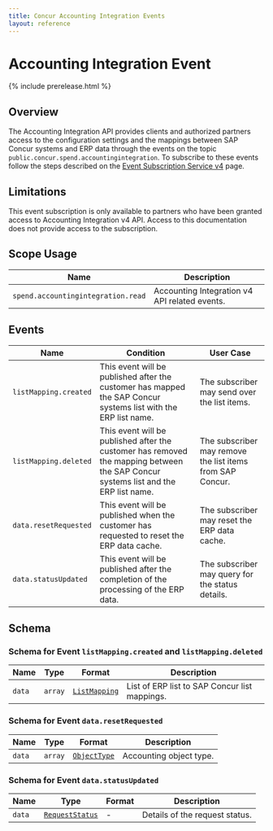 ```yaml
---
title: Concur Accounting Integration Events
layout: reference
---
```

# Accounting Integration Event

{% include prerelease.html %}

## <a name="overview"></a>Overview

The Accounting Integration API provides clients and authorized partners access to the configuration settings and the mappings between SAP Concur systems and ERP data through the events on the topic `public.concur.spend.accountingintegration`. To subscribe to these events follow the steps described on the [Event Subscription Service v4](https://developer.concur.com/api-reference/ess/v4.event-subscription.html) page.

## Limitations

This event subscription is only available to partners who have been granted access to Accounting Integration v4 API. Access to this documentation does not provide access to the subscription.

## <a name="scope-usage"></a>Scope Usage

Name|Description
---|---
`spend.accountingintegration.read`|Accounting Integration v4 API related events.

## <a name="events"></a>Events

Name|Condition|User Case
---|---|---
`listMapping.created`|This event will be published after the customer has mapped the SAP Concur systems list with the ERP list name.|The subscriber may send over the list items.
`listMapping.deleted`|This event will be published after the customer has removed the mapping between the SAP Concur systems list and the ERP list name.|The subscriber may remove the list items from SAP Concur.
`data.resetRequested`|This event will be published when the customer has requested to reset the ERP data cache.|The subscriber may reset the ERP data cache.
`data.statusUpdated`|This event will be published after the completion of the processing of the ERP data.|The subscriber may query for the status details.

## <a name="schema"></a>Schema

### <a name="listMappingCreated"></a>Schema for Event `listMapping.created` and `listMapping.deleted`

Name|Type|Format|Description
---|---|---|---
`data`|`array`|[`ListMapping`](./v4.accountingintegration-schema.markdown#list-mapping)|List of ERP list to SAP Concur list mappings.

### <a name="resetRequested"></a>Schema for Event `data.resetRequested`

Name|Type|Format|Description
---|---|---|---
`data`|`array`|[`ObjectType`](./v4.accountingintegration-schema.markdown#object-type)|Accounting object type.

### <a name="statusUpdated"></a>Schema for Event `data.statusUpdated`

Name|Type|Format|Description
---|---|---|---
`data`|[`RequestStatus`](./v4.accountingintegration-schema.markdown#request-status)|-|Details of the request status.
